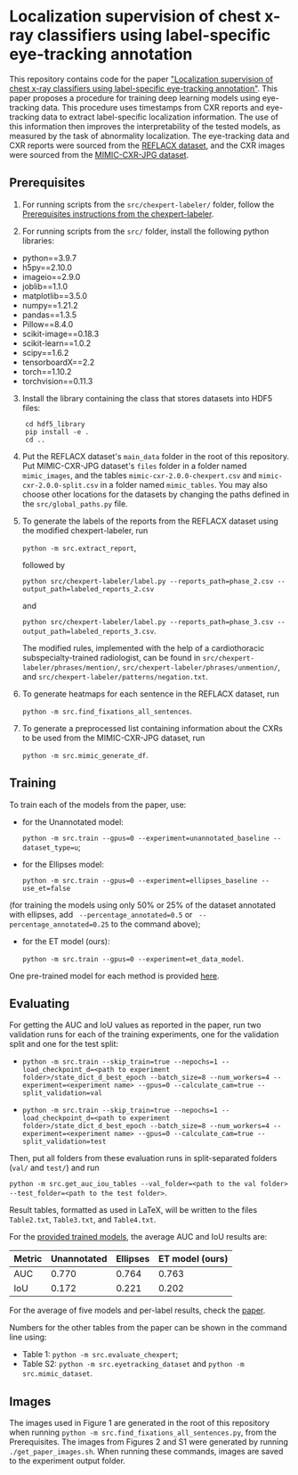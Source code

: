 # Localization supervision of chest x-ray classifiers using label-specific eye-tracking annotation

This repository contains code for the paper ["Localization supervision of chest x-ray classifiers using label-specific eye-tracking annotation"](). This paper proposes a procedure for training deep learning models using eye-tracking data. This procedure uses timestamps from CXR reports and eye-tracking data to extract label-specific localization information. The use of this information then improves the interpretability of the tested models, as measured by the task of abnormality localization. The eye-tracking data and CXR reports were sourced from the [REFLACX dataset](https://www.physionet.org/content/reflacx-xray-localization/1.0.0/), and the CXR images were sourced from the [MIMIC-CXR-JPG dataset](https://physionet.org/content/mimic-cxr-jpg/2.0.0/).

## Prerequisites

1. For running scripts from the `src/chexpert-labeler/` folder, follow the [Prerequisites instructions from the chexpert-labeler](https://github.com/stanfordmlgroup/chexpert-labeler/tree/4629609647d027b1dc9d4f340f5d3c03b4fb4e4f#prerequisites).

1. For running scripts from the `src/` folder, install the following python libraries:
- python==3.9.7
- h5py==2.10.0
- imageio==2.9.0
- joblib==1.1.0
- matplotlib==3.5.0
- numpy==1.21.2
- pandas==1.3.5
- Pillow==8.4.0
- scikit-image==0.18.3
- scikit-learn==1.0.2
- scipy==1.6.2
- tensorboardX==2.2
- torch==1.10.2
- torchvision==0.11.3

3. Install the library containing the class that stores datasets into HDF5 files: 
```
    cd hdf5_library
    pip install -e .
    cd ..
```

4. Put the REFLACX dataset's `main_data` folder in the root of this repository. Put MIMIC-CXR-JPG dataset's `files` folder in a folder named `mimic_images`, and the tables `mimic-cxr-2.0.0-chexpert.csv` and `mimic-cxr-2.0.0-split.csv` in a folder named `mimic_tables`. You may also choose other locations for the datasets by changing the paths defined in the `src/global_paths.py` file.

5. To generate the labels of the reports from the REFLACX dataset using the modified chexpert-labeler, run 

    `python -m src.extract_report`,

    followed by 

    `python src/chexpert-labeler/label.py --reports_path=phase_2.csv --output_path=labeled_reports_2.csv`
	
	and 
	
	`python src/chexpert-labeler/label.py --reports_path=phase_3.csv --output_path=labeled_reports_3.csv`.

    The modified rules, implemented with the help of a cardiothoracic subspecialty-trained radiologist, can be found in `src/chexpert-labeler/phrases/mention/`, `src/chexpert-labeler/phrases/unmention/`, and `src/chexpert-labeler/patterns/negation.txt`. 

6. To generate heatmaps for each sentence in the REFLACX dataset, run 

    `python -m src.find_fixations_all_sentences`. 

7. To generate a preprocessed list containing information about the CXRs to be used from the MIMIC-CXR-JPG dataset, run 

    `python -m src.mimic_generate_df`.

## Training

To train each of the models from the paper, use:
- for the Unannotated model:

    `python -m src.train --gpus=0 --experiment=unannotated_baseline --dataset_type=u`;

- for the Ellipses model: 

    `python -m src.train --gpus=0 --experiment=ellipses_baseline --use_et=false`

(for training the models using only 50% or 25% of the dataset annotated with ellipses, add ` --percentage_annotated=0.5` or ` --percentage_annotated=0.25` to the command above);

- for the ET model (ours): 

    `python -m src.train --gpus=0 --experiment=et_data_model`.

One pre-trained model for each method is provided [here](). 


## Evaluating

For getting the AUC and IoU values as reported in the paper, run two validation runs for each of the training experiments, one for the validation split and one for the test split:

- `python -m src.train --skip_train=true --nepochs=1 --load_checkpoint_d=<path to experiment folder>/state_dict_d_best_epoch --batch_size=8 --num_workers=4 --experiment=<experiment name> --gpus=0 --calculate_cam=true --split_validation=val`

- `python -m src.train --skip_train=true --nepochs=1 --load_checkpoint_d=<path to experiment folder>/state_dict_d_best_epoch --batch_size=8 --num_workers=4 --experiment=<experiment name> --gpus=0 --calculate_cam=true --split_validation=test`

Then, put all folders from these evaluation runs in split-separated folders (`val/` and `test/`) and run 

`python -m src.get_auc_iou_tables --val_folder=<path to the val folder> --test_folder=<path to the test folder>`.

Result tables, formatted as used in LaTeX, will be written to the files `Table2.txt`, `Table3.txt`, and `Table4.txt`.

For the [provided trained models](), the average AUC and IoU results are:

| Metric      | Unannotated | Ellipses | ET model (ours) |
| --- | --- | --- | --- |
| AUC | 0.770 | 0.764 | 0.763 | 
| IoU | 0.172 | 0.221 | 0.202 |

For the average of five models and per-label results, check the [paper]().

Numbers for the other tables from the paper can be shown in the command line using:
- Table 1: `python -m src.evaluate_chexpert`;
- Table S2: `python -m src.eyetracking_dataset` and `python -m src.mimic_dataset`.

## Images

The images used in Figure 1 are generated in the root of this repository when running `python -m src.find_fixations_all_sentences.py`, from the Prerequisites. The images from Figures 2 and S1 were generated by running `./get_paper_images.sh`. When running these commands, images are saved to the experiment output folder.
